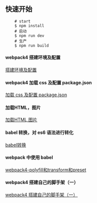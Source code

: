 ## 快速开始
```
    # start 
    $ npm install 
    # 启动
    $ npm run dev
    # 生产
    $ npm run build 

```

#### webpack4 搭建环境及配置

[搭建环境及配置](./doc/1-搭建环境及配置.md) 

#### webpack4 加载 css 及配置 package.json
[加载 css 及配置 package.json](./doc/2-加载css及配置pck.json.md)

#### 加载HTML，图片
[加载HTML,图片](./doc/3-加载html&图片.md)

#### babel 转换，对 es6 语法进行转化
[babel转换](./doc/4-babel转换.md)

#### webpack 中使用 babel
[webpack4-polyfill和transform和preset](./doc/5-webpack4-polyfill和transform和preset.md)


#### webpack4 搭建自己的脚手架（一）
[webpack4 搭建自己的脚手架（一）](./doc/6-webpack4搭建自己的脚手架1.md)
